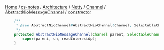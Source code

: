 [Home](https://mengxianbin.github.io) /
[cs-notes](https://mengxianbin.github.io/cs-notes/site) /
[Architecture](https://mengxianbin.github.io/cs-notes/site/Architecture) /
[Netty](https://mengxianbin.github.io/cs-notes/site/Architecture/Netty) /
[Channel](https://mengxianbin.github.io/cs-notes/site/Architecture/Netty/Channel) /
[AbstractNioMessageChannel](https://mengxianbin.github.io/cs-notes/site/Architecture/Netty/Channel/AbstractNioMessageChannel) /
[constructor](https://mengxianbin.github.io/cs-notes/site/Architecture/Netty/Channel/AbstractNioMessageChannel/constructor)

```java
    /**
     * @see AbstractNioChannel#AbstractNioChannel(Channel, SelectableChannel, int)
     */
    protected AbstractNioMessageChannel(Channel parent, SelectableChannel ch, int readInterestOp) {
        super(parent, ch, readInterestOp);
    }
```
